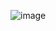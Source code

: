![image](https://user-images.githubusercontent.com/63789702/188193795-09a548a5-b35d-4cc6-b1f6-f5dfe1c14775.png)
